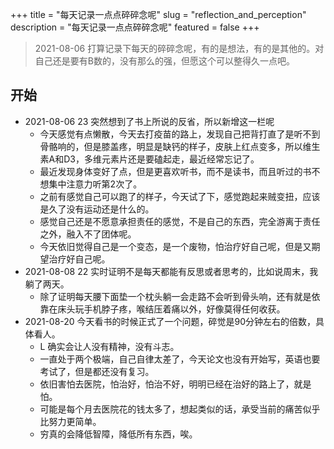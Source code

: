 +++
title = "每天记录一点点碎碎念呢"
slug = "reflection_and_perception"
description = "每天记录一点点碎碎念呢"
featured = false
+++
> 2021-08-06 打算记录下每天的碎碎念呢，有的是想法，有的是其他的。对自己还是要有B数的，没有那么的强，但愿这个可以整得久一点吧。

## 开始
* 2021-08-06 23 突然想到了书上所说的反省，所以新增这一栏呢
    * 今天感觉有点懒散，今天去打疫苗的路上，发现自己把背打直了是听不到骨骼响的，但是膝盖疼，明显是缺钙的样子，皮肤上红点变多，所以维生素A和D3，多维元素片还是要磕起走，最近经常忘记了。
    * 最近发现身体变好了点，但是更喜欢听书，而不是读书，而且听过的书不想集中注意力听第2次了。
    * 之前有感觉自己可以跑了的样子，今天试了下，感觉跑起来贼变扭，应该是久了没有运动还是什么的。
    * 感觉自己还是不愿意承担责任的感觉，不是自己的东西，完全游离于责任之外，融入不了团体呢。
    * 今天依旧觉得自己是一个变态，是一个废物，怕治疗好自己呢，但是又期望治疗好自己呢。
* 2021-08-08 22 实时证明不是每天都能有反思或者思考的，比如说周末，我躺了两天。
    * 除了证明每天腰下面垫一个枕头躺一会走路不会听到骨头响，还有就是依靠在床头玩手机脖子疼，喉结压着痛以外，好像莫得任何收获。
* 2021-08-20 今天看书的时候正式了一个问题，碎觉是90分钟左右的倍数，具体看人。
    * L 确实会让人没有精神，没有斗志。
    * 一直处于两个极端，自己自律太差了，今天论文也没有开始写，英语也要考试了，但是都还没有复习。
    * 依旧害怕去医院，怕治好，怕治不好，明明已经在治好的路上了，就是怕。
    * 可能是每个月去医院花的钱太多了，想起类似的话，承受当前的痛苦似乎比努力更简单。
    * 穷真的会降低智障，降低所有东西，唉。